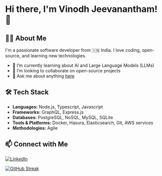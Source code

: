 # Hi there, I'm Vinodh Jeevanantham! 👋

## 👨‍💻 About Me
I'm a passionate software developer from 🇮🇳 India. I love coding, open-source, and learning new technologies.

- 🌱 I’m currently learning about AI and Large Language Models (LLMs)
- 👯 I’m looking to collaborate on open-source projects
- 💬 Ask me about anything [here](https://github.com/vinodhj/vinodhj/issues)

## 🛠️ Tech Stack
- **Languages:** Node.js, Typescript, Javascript
- **Frameworks:** GraphQL, Express.js
- **Databases:** PostgreSQL, NoSQL, MySQL, SQLite
- **Tools & Platforms:** Docker, Hasura, Elasticsearch, Git, AWS services
- **Methodologies:** Agile

## 📫 Connect with Me
[![LinkedIn](https://img.shields.io/badge/LinkedIn-blue?style=flat&logo=linkedin&labelColor=blue)](https://www.linkedin.com/in/vinodh-jeevanantham/)

[![GitHub Streak](https://github-readme-streak-stats-eight.vercel.app?user=vinodhj&theme=dark)](https://github.com/vinodhj)



